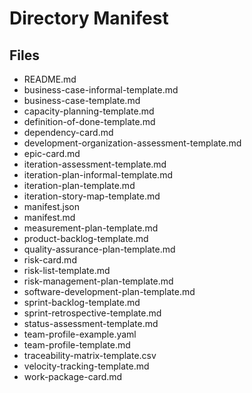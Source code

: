 # Directory Manifest

## Files

- README.md
- business-case-informal-template.md
- business-case-template.md
- capacity-planning-template.md
- definition-of-done-template.md
- dependency-card.md
- development-organization-assessment-template.md
- epic-card.md
- iteration-assessment-template.md
- iteration-plan-informal-template.md
- iteration-plan-template.md
- iteration-story-map-template.md
- manifest.json
- manifest.md
- measurement-plan-template.md
- product-backlog-template.md
- quality-assurance-plan-template.md
- risk-card.md
- risk-list-template.md
- risk-management-plan-template.md
- software-development-plan-template.md
- sprint-backlog-template.md
- sprint-retrospective-template.md
- status-assessment-template.md
- team-profile-example.yaml
- team-profile-template.md
- traceability-matrix-template.csv
- velocity-tracking-template.md
- work-package-card.md

